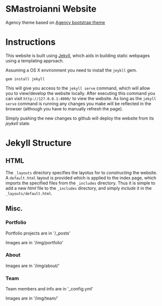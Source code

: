 SMastroianni Website
====================

Agency theme based on [Agency bootstrap theme](http://startbootstrap.com/templates/agency/)

# Instructions

This website is built using [Jekyll](http://jekyllrb.com/), which aids in building static webpages using a templating approach.

Assuming a OS X environment you need to install the `jeykll` gem.

    gem install jekyll

This will give you access to the `jekyll serve` command, which will allow you to view/develop the website locally. After executing this command you can visit `http://127.0.0.1:4000/` to view the website. As long as the `jekyll serve` command is running any changes you make will be reflected in the browser (although you have to manually refresh the page).

Simply pushing the new changes to github will deploy the website from its *jeykell* state.

# Jekyll Structure

## HTML

The `_layouts` directory specifies the layotus for to *constructing* the website. A `default.html` layout is provided which is applied to the index page, which imports the specified files from the `_includes` directory. Thus it is simple to add a new *html* file to the `_includes` directory, and simply *include* it in the `_layouts/default.html`.

## Misc.

### Portfolio

Portfolio projects are in '/_posts'

Images are in '/img/portfolio'

### About

Images are in '/img/about/'

### Team

Team members and info are in '_config.yml'

Images are in '/img/team/'
